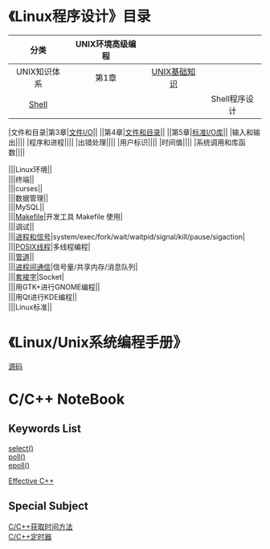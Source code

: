 # 《Linux程序设计》目录

|分类|UNIX环境高级编程|||
|:--:|:--:|:--:|:--:|
|UNIX知识体系|第1章|[UNIX基础知识]()||
|[Shell](https://github.com/breakerthb/LinuxPrograming/blob/master/02-Shell.md)|||Shell程序设计| 

|文件和目录|第3章|[文件I/O](https://github.com/breakerthb/LinuxPrograming/blob/master/03-FileIO.md)||
||第4章|[文件和目录](https://github.com/breakerthb/LinuxPrograming/blob/master/04-File&Dir.md)||
||第5章|[标准I/O库](https://github.com/breakerthb/LinuxPrograming/blob/master/05-IO.md)||
|输入和输出||||
|程序和进程||||
|出错处理||||
|用户标识||||
|时间值||||
|系统调用和库函数||||

|||Linux环境||  
|||终端||  
|||curses||  
|||数据管理||  
|||MySQL||  
|||[Makefile](https://github.com/breakerthb/LinuxPrograming/blob/master/09_Makefile.md)|开发工具 Makefile 使用|  
|||调试||  
|||[进程和信号](https://github.com/breakerthb/LinuxPrograming/blob/master/11_ProcessAndSignal.md)|system/exec/fork/wait/waitpid/signal/kill/pause/sigaction|  
|||[POSIX线程](https://github.com/breakerthb/LinuxPrograming/blob/master/12_Thread.md)|多线程编程|    
|||[管道](https://github.com/breakerthb/LinuxPrograming/blob/master/13_Pipe.md)||  
|||[进程间通信](https://github.com/breakerthb/LinuxPrograming/blob/master/14_ShareBuf.md)|信号量/共享内存/消息队列|  
|||[套接字](https://github.com/breakerthb/LinuxPrograming/blob/master/15_Socket.md)|Socket|  
|||用GTK+进行GNOME编程||  
|||用Qt进行KDE编程||  
|||Linux标准||  

# 《Linux/Unix系统编程手册》

[源码](http://www.man7.org/tlpi/code/online/all_files_by_chapter.html)


# C/C++ NoteBook

## Keywords List

[select()](https://github.com/breakerthb/LinuxPrograming/tree/master/NoteBook/select.md)  
[poll()](https://github.com/breakerthb/LinuxPrograming/tree/master/NoteBook/poll.md)  
[epoll()](https://github.com/breakerthb/LinuxPrograming/tree/master/NoteBook/epoll.md)   

[Effective C++](https://github.com/breakerthb/LinuxPrograming/tree/master/NoteBook/EffectiveC.md)   

## Special Subject

[C/C++获取时间方法](https://github.com/breakerthb/LinuxPrograming/tree/master/NoteBook/Time.md)  
[C/C++定时器](https://github.com/breakerthb/LinuxPrograming/tree/master/NoteBook/Timer.md)